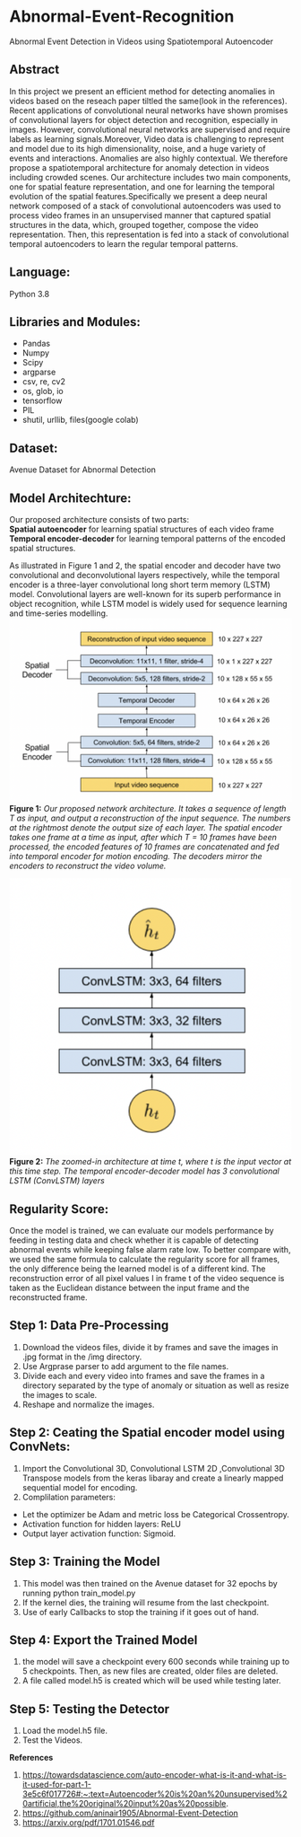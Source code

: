 # Abnormal-Event-Recognition
Abnormal Event Detection in Videos using Spatiotemporal Autoencoder


## Abstract
In this project we present an efficient method for detecting anomalies in videos based on the reseach paper tiltled the same(look in the references). Recent applications of convolutional neural networks have shown promises of convolutional layers for object detection and recognition, especially in images. However, convolutional neural networks are supervised and require labels as learning signals.Moreover, Video data is challenging to represent and model due to its high dimensionality, noise, and a huge variety of events and interactions. Anomalies are also highly contextual. We therefore propose a spatiotemporal architecture for anomaly detection in videos including crowded scenes. Our architecture includes two main components, one for spatial feature representation, and one for learning the temporal evolution of the spatial features.Specifically we present a deep neural network composed of a stack of convolutional autoencoders was used to process video frames in an unsupervised manner that captured spatial structures in the data, which, grouped together, compose the video representation. Then, this representation is fed into a stack of convolutional temporal autoencoders to learn the regular temporal patterns.

## Language: 

Python 3.8

## Libraries and Modules: 
- Pandas
- Numpy 
- Scipy 
- argparse 
- csv, re, cv2 
- os, glob, io 
- tensorflow
- PIL
- shutil, urllib, files(google colab)

## Dataset: 
Avenue Dataset for Abnormal Detection

## Model Architechture:

Our proposed architecture consists of two parts:
<br>
 **Spatial autoencoder** for learning spatial structures of each video frame
 **Temporal encoder-decoder** for learning temporal patterns of the encoded spatial structures. 

As illustrated in Figure 1 and 2, the spatial encoder and decoder have two convolutional and deconvolutional layers respectively, while the temporal encoder is a three-layer convolutional long short term memory (LSTM) model. Convolutional layers are well-known for its superb performance in object recognition, while LSTM model is widely used for sequence learning and time-series modelling.
![Model Architechture](Images/Fig1.png)
**Figure 1:** *Our proposed network architecture. It takes a sequence of length T as input, and output a reconstruction of the input sequence. The numbers at the rightmost denote the output size of each layer. The spatial encoder takes one frame at a time as input, after which T = 10 frames have been processed, the encoded features of 10 frames are concatenated and fed into temporal encoder for motion encoding. The decoders mirror the encoders to reconstruct the video volume.*

![Model Architechture](Images/Fig2.png)
<br>
**Figure 2:** *The zoomed-in architecture at time t, where t is the input vector at this time step. The temporal encoder-decoder model has 3 convolutional LSTM (ConvLSTM) layers*

## Regularity Score:

Once the model is trained, we can evaluate our models performance by feeding in testing data and check whether it is capable of detecting abnormal events while keeping false alarm rate low. To better compare with, we used the same formula to calculate the regularity score for all frames, the only difference being the learned model is of a different kind. The reconstruction error of all pixel values I in frame t of the video sequence is taken as the Euclidean distance between the input frame and the reconstructed frame.

## Step 1: Data Pre-Processing

1. Download the videos files, divide it by frames and save the images in .jpg format in the /img directory.
2. Use Argprase parser to add argument to the file names.
3. Divide each and every video into frames and save the frames in a directory separated by the type of anomaly or situation as well as resize the images to    scale.
4. Reshape and normalize the images.

## Step 2: Ceating the Spatial encoder model using ConvNets:

1. Import the Convolutional 3D, Convolutional LSTM 2D ,Convolutional 3D Transpose models from the keras libaray and create a linearly mapped sequential model for encoding.
2. Complilation parameters:
  * Let the optimizer be Adam and metric loss be Categorical Crossentropy.
  * Activation function for hidden layers: ReLU
  * Output layer activation function: Sigmoid.


## Step 3: Training the Model

1. This model was then trained on the Avenue dataset for 32 epochs by running python train_model.py
2. If the kernel dies, the training will resume from the last checkpoint.
3. Use of early Callbacks to stop the training if it goes out of hand.

## Step 4: Export the Trained Model
1. the model will save a checkpoint every 600 seconds while training up to 5 checkpoints. Then, as new files are created, older files are deleted.
2. A file called model.h5 is created which will be used while testing later.

## Step 5: Testing the Detector
1. Load the model.h5 file.
2. Test the Videos.

**References**

1. https://towardsdatascience.com/auto-encoder-what-is-it-and-what-is-it-used-for-part-1-3e5c6f017726#:~:text=Autoencoder%20is%20an%20unsupervised%20artificial,the%20original%20input%20as%20possible.
2. https://github.com/aninair1905/Abnormal-Event-Detection
3. https://arxiv.org/pdf/1701.01546.pdf
